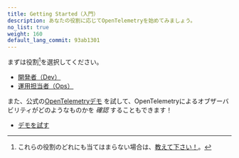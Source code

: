 ```yaml
---
title: Getting Started（入門）
description: あなたの役割に応じてOpenTelemetryを始めてみましょう。
no_list: true
weight: 160
default_lang_commit: 93ab1301
---
```


まずは役割[^1]を選択してください。

<div class="l-get-started-buttons justify-content-start mt-3 ms-3">

- [開発者（Dev）](dev/)
- [運用担当者（Ops）](ops/)

</div>

また、公式の[OpenTelemetryデモ][demo] を試して、OpenTelemetryによるオブザーバビリティがどのようなものかを _確認_ することもできます！

<div class="l-primary-buttons justify-content-start mt-3 mb-5 ms-3">

- [デモを試す][demo]

</div>

[^1]: これらの役割のどれにも当てはまらない場合は、[教えて下さい！][]。

[demo]: /ecosystem/demo/
[教えて下さい！]: https://github.com/open-telemetry/opentelemetry.io/issues/new?title=Add%20a%20new%20persona:%20My%20Persona&body=Provide%20a%20description%20of%20your%20role%20and%20responsibilities%20and%20what%20your%20observability%20goals%20are
